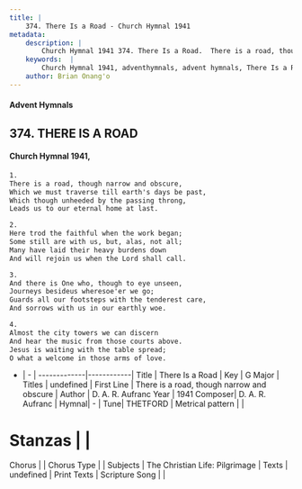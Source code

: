 ```yaml
---
title: |
    374. There Is a Road - Church Hymnal 1941
metadata:
    description: |
        Church Hymnal 1941 374. There Is a Road.  There is a road, though narrow and obscure,  Which we must traverse till earth's days be past,  Which though unheeded by the passing throng,  Leads us to our eternal home at last. 
    keywords:  |
        Church Hymnal 1941, adventhymnals, advent hymnals, There Is a Road, There is a road, though narrow and obscure. 
    author: Brian Onang'o
---
```


#### Advent Hymnals
## 374. THERE IS A ROAD
####  Church Hymnal 1941,

```txt
1.
There is a road, though narrow and obscure, 
Which we must traverse till earth's days be past, 
Which though unheeded by the passing throng, 
Leads us to our eternal home at last. 

2.
Here trod the faithful when the work began; 
Some still are with us, but, alas, not all; 
Many have laid their heavy burdens down 
And will rejoin us when the Lord shall call. 

3.
And there is One who, though to eye unseen, 
Journeys besideus wheresoe'er we go; 
Guards all our footsteps with the tenderest care, 
And sorrows with us in our earthly woe. 

4.
Almost the city towers we can discern 
And hear the music from those courts above. 
Jesus is waiting with the table spread; 
O what a welcome in those arms of love.

```

- |   -  |
-------------|------------|
Title | There Is a Road |
Key | G Major |
Titles | undefined |
First Line | There is a road, though narrow and obscure |
Author | D. A. R. Aufranc
Year | 1941
Composer| D. A. R. Aufranc |
Hymnal|  - |
Tune| THETFORD |
Metrical pattern | |
# Stanzas |  |
Chorus |  |
Chorus Type |  |
Subjects | The Christian Life: Pilgrimage |
Texts | undefined |
Print Texts | 
Scripture Song |  |
    

